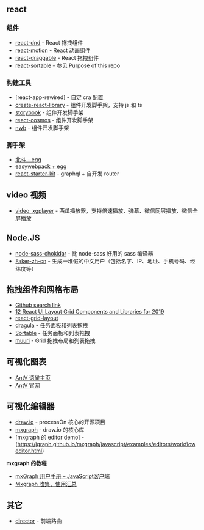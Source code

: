 ## react
### 组件
- [react-dnd](https://github.com/react-dnd/react-dnd) - React 拖拽组件
- [react-motion](https://github.com/chenglou/react-motion) - React 动画组件
- [react-draggable](https://github.com/mzabriskie/react-draggable) - React 拖拽组件
- [react-sortable](https://github.com/danielstocks/react-sortable/) - 参见 Purpose of this repo

### 构建工具
- [react-app-rewired] - 自定 cra 配置
- [create-react-library](https://github.com/transitive-bullshit/create-react-library) - 组件开发脚手架，支持 js 和 ts
- [storybook](https://storybook.js.org/) - 组件开发脚手架
- [react-cosmos](https://github.com/react-cosmos) - 组件开发脚手架
- [nwb](https://github.com/insin/nwb) - 组件开发脚手架

### 脚手架
- [北斗 - egg](https://github.com/alibaba/beidou)
- [easywebpack + egg](https://github.com/easy-team/egg-react-webpack-boilerplate) 
- [react-starter-kit](https://github.com/kriasoft/react-starter-kit) - graphql + 自开发 router


## video 视频
- [video: xgplayer](http://h5player.bytedance.com/) - 西瓜播放器，支持倍速播放、弹幕、微信同层播放、微信全屏播放

## Node.JS
- [node-sass-chokidar]() - 比 node-sass 好用的 sass 编译器
- [Faker-zh-cn](https://www.npmjs.com/package/faker-zh-cn) - 生成一堆假的中文用户（包括名字、IP、地址、手机号码、经纬度等）

## 拖拽组件和网格布局
- [Github search link](https://github.com/search?l=JavaScript&o=desc&p=1&q=draggable&s=stars&type=Repositories) 
- [12 React UI Layout Grid Components and Libraries for 2019](https://blog.bitsrc.io/12-react-ui-layout-grid-components-and-libraries-for-2019-16e8aa5d0b08)
- [react-grid-layout](https://github.com/STRML/react-grid-layout)
- [dragula](https://bevacqua.github.io/dragula/) - 任务面板和列表拖拽
- [Sortable](http://rubaxa.github.io/Sortable/) - 任务面板和列表拖拽
- [muuri](https://haltu.github.io/muuri/) - Grid 拖拽布局和列表拖拽

## 可视化图表
- [AntV 语雀主页](https://www.yuque.com/antv) 
- [AntV 官网](https://antv.alipay.com/zh-cn/index.html) 

## 可视化编辑器
- [draw.io](https://github.com/jgraph/drawio) - processOn 核心的开源项目  
- [mxgraph](https://github.com/jgraph/mxgraph) - draw.io 的核心库
- [mxgraph 的 editor demo] -(https://jgraph.github.io/mxgraph/javascript/examples/editors/workfloweditor.html) 

**mxgraph 的教程**
- [mxGraph 用户手册 – JavaScript客户端](https://www.cnblogs.com/xuxg/articles/3246206.html) 
- [Mxgraph 收集、使用汇总](https://wl001.github.io/2018/01/16/mxGraph/) 


## 其它
- [director](https://github.com/flatiron/director) - 前端路由 